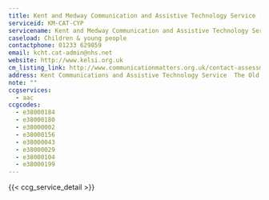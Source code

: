 ```yaml
---
title: Kent and Medway Communication and Assistive Technology Service (KM CAT)- CYP Team
serviceid: KM-CAT-CYP
servicename: Kent and Medway Communication and Assistive Technology Service (KM CAT)- CYP Team
caseload: Children & young people
contactphone: 01233 629859
email: kcht.cat-admin@nhs.net
website: http://www.kelsi.org.uk
cm_listing_link: http://www.communicationmatters.org.uk/contact-assessment-service/km-cat-children-and-young-people
address: Kent Communications and Assistive Technology Service  The Old Railway School  Wainwright Place  Ashford  TN24 0PF
note: ""
ccgservices:
  - aac
ccgcodes:
  - e38000184
  - e38000180
  - e38000002
  - e38000156
  - e38000043
  - e38000029
  - e38000104
  - e38000199
---
```


{{< ccg_service_detail >}}
